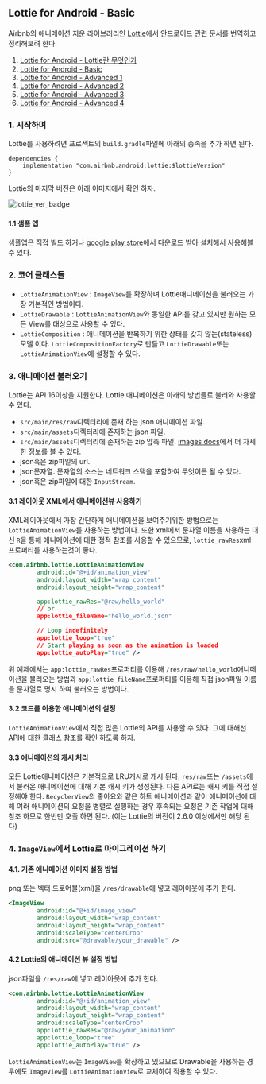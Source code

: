 ## Lottie for Android - Basic

Airbnb의 애니메이션 지운 라이브러리인 [Lottie](http://airbnb.io/lottie/#/README)에서 안드로이드 관련 문서를 번역하고 정리해보려 한다. 

1. [Lottie for Android - Lottie란 무엇인가](https://github.com/ksu3101/TIL/blob/master/Android/200904_android.md)
2. [Lottie for Android - Basic](https://github.com/ksu3101/TIL/blob/master/Android/200905_android.md)
3. [Lottie for Android - Advanced 1](https://github.com/ksu3101/TIL/blob/master/Android/200906_android.md)
4. [Lottie for Android - Advanced 2](https://github.com/ksu3101/TIL/blob/master/Android/200907_android.md)
5. [Lottie for Android - Advanced 3](https://github.com/ksu3101/TIL/blob/master/Android/200910_android.md)
6. [Lottie for Android - Advanced 4](https://github.com/ksu3101/TIL/blob/master/Android/200911_android.md)

### 1. 시작하며 

Lottie를 사용하려면 프로젝트의 `build.gradle`파일에 아래의 종속을 추가 하면 된다. 

```
dependencies {
    implementation "com.airbnb.android:lottie:$lottieVersion"
}
```

Lottie의 마지막 버전은 아래 이미지에서 확인 하자. 

![lottie_ver_badge](https://maven-badges.herokuapp.com/maven-central/com.airbnb.android/lottie/badge.svg)

#### 1.1 샘플 앱 

샘플앱은 직접 빌드 하거나 [google play store](https://play.google.com/store/apps/details?id=com.airbnb.lottie)에서 다운로드 받아 설치해서 사용해볼수 있다. 

### 2. 코어 클래스들 

- `LottieAnimationView` : `ImageView`를 확장하며 Lottie애니메이션을 불러오는 가장 기본적인 방법이다. 
- `LottieDrawable` : `LottieAnimationView`와 동일한 API를 갖고 있지만 원하는 모든 View를 대상으로 사용할 수 있다. 
- `LottieComposition` : 애니메이션을 반복하기 위한 상태를 갖지 않는(stateless) 모델 이다. `LottieCompositionFactory`로 만들고 `LottieDrawable`또는 `LottieAnimationView`에 설정할 수 있다. 

### 3. 애니메이션 불러오기

Lottie는 API 16이상을 지원한다. Lottie 애니메이션은 아래의 방법들로 불러와 사용할 수 있다. 

- `src/main/res/raw`디렉터리에 존재 하는 json 애니메이션 파일. 
- `src/main/assets`디렉터리에 존재하는 json 파일. 
- `src/main/assets`디렉터리에 존재하는 zip 압축 파일. [images docs](http://airbnb.io/lottie/#/android?id=images)에서 더 자세한 정보를 볼 수 있다. 
- json혹은 zip파일의 url. 
- json문자열. 문자열의 소스는 네트워크 스택을 포함하여 무엇이든 될 수 있다. 
- json혹은 zip파일에 대한 `InputStream`.

#### 3.1 레이아웃 XML에서 애니메이션뷰 사용하기

XML레이아웃에서 가장 간단하게 애니메이션을 보여주기위한 방법으로는 `LottieAnimationView`를 사용하는 방법이다. 또한 xml에서 문자열 이름을 사용하는 대신 `R`을 통해 애니메이션에 대한 정적 참조를 사용할 수 있으므로, `lottie_rawRes`xml 프로퍼티를 사용하는것이 좋다. 

```xml
<com.airbnb.lottie.LottieAnimationView
        android:id="@+id/animation_view"
        android:layout_width="wrap_content"
        android:layout_height="wrap_content"

        app:lottie_rawRes="@raw/hello_world"
        // or
        app:lottie_fileName="hello_world.json"

        // Loop indefinitely
        app:lottie_loop="true"
        // Start playing as soon as the animation is loaded
        app:lottie_autoPlay="true" />
```

위 예제에서는 `app:lottie_rawRes`프로퍼티를 이용해 `/res/raw/hello_world`애니메이션을 불러오는 방법과 `app:lottie_fileName`프로퍼티를 이용해 직접 json파일 이름을 문자열로 명시 하여 불러오는 방법이다. 

#### 3.2 코드를 이용한 애니메이션의 설정

`LottieAnimationView`에서 직접 많은 Lottie의 API를 사용할 수 있다. 그에 대해선 API에 대한 클래스 참조를 확인 하도록 하자.

#### 3.3 애니메이션의 캐시 처리

모든 Lottie애니메이션은 기본적으로 LRU캐시로 캐시 된다. `res/raw`또는 `/assets`에서 불러온 애니메이션에 대해 기본 캐시 키가 생성된다. 다른 API로는 캐시 키를 직접 설정해야 한다. `RecyclerView`의 좋아요와 같은 하트 애니메이션과 같이 애니메이션에 대해 여러 애니메이션의 요청을 병렬로 실행하는 경우 후속되는 요청은 기존 작업에 대해 참조 하므로 한번만 호출 하면 된다. (이는 Lottie의 버전이 2.6.0 이상에서만 해당 된다)

### 4. `ImageView`에서 Lottie로 마이그레이션 하기

#### 4.1. 기존 애니메이션 이미지 설정 방법

png 또는 벡터 드로어블(xml)을 `/res/drawable`에 넣고 레이아웃에 추가 한다. 

```xml
<ImageView
        android:id="@+id/image_view"
        android:layout_width="wrap_content"
        android:layout_height="wrap_content"
        android:scaleType="centerCrop"
        android:src="@drawable/your_drawable" />
```

#### 4.2 Lottie의 애니메이션 뷰 설정 방법 

json파일을 `/res/raw`에 넣고 레이아웃에 추가 한다. 

```xml
<com.airbnb.lottie.LottieAnimationView
        android:id="@+id/animation_view"
        android:layout_width="wrap_content"
        android:layout_height="wrap_content"
        android:scaleType="centerCrop"
        app:lottie_rawRes="@raw/your_animation"
        app:lottie_loop="true"
        app:lottie_autoPlay="true" />
```

`LottieAnimationView`는 `ImageView`를 확장하고 있으므로 Drawable을 사용하는 경우에도 `ImageView`를 `LottieAnimationView`로 교체하여 적용할 수 있다. 